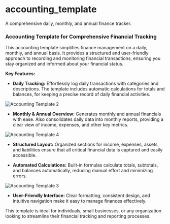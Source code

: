 # accounting_template
A comprehensive daily, monthly, and annual finance tracker.

### **Accounting Template for Comprehensive Financial Tracking**

This accounting template simplifies finance management on a daily, monthly, and annual basis. It provides a structured and user-friendly approach to recording and monitoring financial transactions, ensuring you stay organized and informed about your financial status.

**Key Features:**

- **Daily Tracking:** Effortlessly log daily transactions with categories and descriptions. The template includes automatic calculations for totals and balances, for keeping a precise record of daily financial activities.

![Accounting Template 2](https://github.com/user-attachments/assets/d6a30740-805f-4cb4-a48f-2d7c15fbcc0e)

- **Monthly & Annual Overview:** Generates monthly and annual financials with ease. Also consolidates daily data into monthly reports, providing a clear view of income, expenses, and other key metrics.

![Accounting Template 4](https://github.com/user-attachments/assets/835cf03c-7057-4740-96af-f615658cb4ea)

- **Structured Layout:** Organized sections for income, expenses, assets, and liabilities ensure that all critical financial data is captured and easily accessible.

- **Automated Calculations:** Built-in formulas calculate totals, subtotals, and balances automatically, reducing manual effort and minimizing errors.

![Accounting Template 3](https://github.com/user-attachments/assets/4558e702-c7a5-4b75-92d4-cf03dce0cb16)

- **User-Friendly Interface:** Clear formatting, consistent design, and intuitive navigation make it easy to manage finances effectively.

This template is ideal for individuals, small businesses, or any organization looking to streamline their financial tracking and reporting processes.
